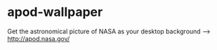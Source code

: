 # apod-wallpaper
Get the astronomical picture of NASA as your desktop background --> http://apod.nasa.gov/
